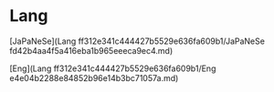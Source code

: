 # Lang

[JaPaNeSe](Lang ff312e341c444427b5529e636fa609b1/JaPaNeSe fd42b4aa4f5a416eba1b965eeeca9ec4.md)

[Eng](Lang ff312e341c444427b5529e636fa609b1/Eng e4e04b2288e84852b96e14b3bc71057a.md)